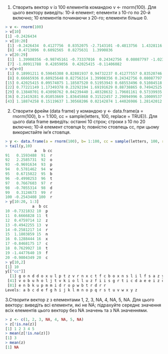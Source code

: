 1. Створить вектор v із 100 елементів командою v <- rnorm(100). Для цього
вектору виведіть: 10-й елемент; елементи з 10-го по 20-й включно; 10
елементів починаючи з 20-го; елементи більше 0.
```r
> v <- rnorm(100)
> v[10]
[1] -0.2426434
> v[10:20]
 [1] -0.2426434  0.4127756  0.8352075 -2.7143101 -0.4813756  1.4328116  0.6666594
 [8] -0.4713096  0.6092565  0.8275631  1.3990836
> v[20:29]
 [1]  1.39908356 -0.98745161 -0.73337016  0.24342756  0.08087797 -1.02332426
 [7] -1.00911788  0.42859056  0.42025415 -0.11406082
> v[v>0]
 [1] 0.18991211 0.59045308 0.82881937 0.94732237 0.41277557 0.83520746 1.43281162
 [8] 0.66665936 0.60925648 0.82756314 1.39908356 0.24342756 0.08087797 0.42859056
[15] 0.42025415 0.09574875 1.18587520 0.51953943 0.68553496 0.51084518 0.47953528
[22] 0.77221149 1.17349378 0.23292194 1.69191629 0.88738865 0.74942525 0.32840034
[29] 0.13840701 0.43098762 0.04239440 1.40328632 1.79601161 0.57339935 0.60913016
[36] 0.21419281 0.01053669 1.83645868 0.31522457 2.29094996 0.10009537 1.24467969
[43] 1.18874258 0.15119637 1.30568206 0.02142874 1.44026986 1.28142012 0.06530628
```

2. Створити фрейм (data frame) y командою y <- data.frame(a = rnorm(100), b
= 1:100, cc = sample(letters, 100, replace = TRUE)). Для цього data frame
виведіть: останні 10 строк; строки з 10 по 20 включно; 10-й елемент
стовпця b; повністю стовпець cc, при цьому використайте ім’я стовпця.
```r
> y <- data.frame(a = rnorm(100), b= 1:100, cc = sample(letters, 100, replace = TRUE))
> tail(y,10)
             a   b cc
91   0.1593488  91  r
92   2.2585731  92  o
93  -0.9691634  93  p
94   0.5781462  94  w
95   0.6715022  95  b
96  -0.4998253  96  t
97   0.7667603  97  r
98  -0.7055314  98  d
99   0.3124673  99  r
100 -0.2543408 100  r
> y[10:20, 1:3]
            a  b cc
10 -0.7321832 10  p
11  0.6666828 11  t
12  0.4759714 12  z
13 -0.4942255 13  v
14 -0.2581217 14  r
15  1.1803859 15  n
16  0.1288444 16  x
17 -0.8468175 17  c
18  0.7629927 18  t
19 -1.4477640 19  f
20 -0.9804349 20  c
> y[10,2]
[1] 10
y[["cc"]]
  [1] g o n d d o x u l p t z v r n x c t f c b o x n s l i l f s a z y y p q g v b q
 [41] v o b u h o l j t v k i o l l u z f i i s g r t i c d a e e i z q g o i i w g v
 [81] e n b k u p m m i d r o p w b t r d r r
Levels: a b c d e f g h i j k l m n o p q r s t u v w x y z
```

3.Створити вектор z з елементами 1, 2, 3, NA, 4, NA, 5, NA. Для цього
вектору: виведіть всі елементи, які не NA; підрахуйте середнє значення
всіх елементів цього вектору без NA значень та з NA значеннями.
```r
> z <- c(1, 2, 3, NA, 4, NA, 5, NA)
> z[!is.na(z)]
[1] 1 2 3 4 5
> mean(z[!is.na(z)])
[1] 3
> mean(z)
[1] NA
```
